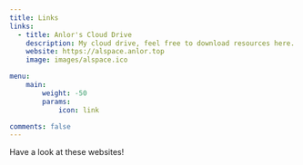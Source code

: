 ```yaml
---
title: Links
links:
  - title: Anlor's Cloud Drive
    description: My cloud drive, feel free to download resources here.
    website: https://alspace.anlor.top
    image: images/alspace.ico

menu:
    main: 
        weight: -50
        params:
            icon: link

comments: false
---
```

Have a look at these websites! 